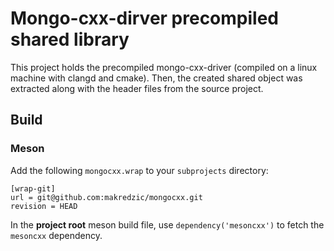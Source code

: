 # Mongo-cxx-dirver precompiled shared library
This project holds the precompiled mongo-cxx-driver (compiled on a linux machine with clangd and cmake).
Then, the created shared object was extracted along with the header files from the source project.

## Build

### Meson

Add the following `mongocxx.wrap` to your `subprojects` directory:
```
[wrap-git]
url = git@github.com:makredzic/mongocxx.git
revision = HEAD
```

In the **project root** meson build file, use `dependency('mesoncxx')` to fetch the `mesoncxx` dependency.
